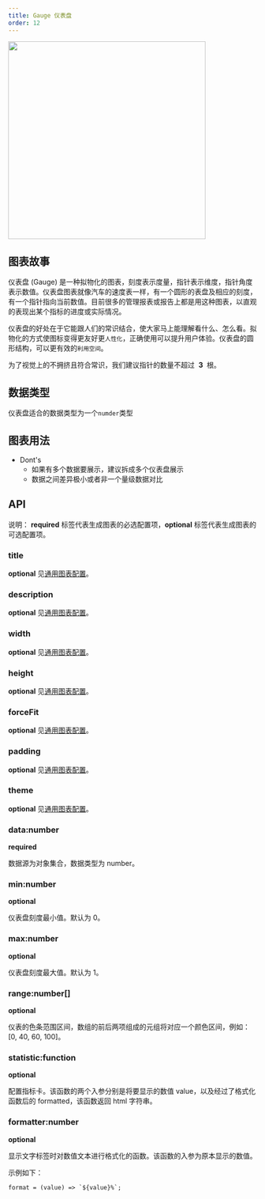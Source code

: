 ```yaml
---
title: Gauge 仪表盘
order: 12
---
```


<img src="https://gw.alipayobjects.com/mdn/rms_d314dd/afts/img/A*Kq3TQ4-I710AAAAAAAAAAABkARQnAQ" width="400">

## 图表故事

仪表盘 (Gauge) 是一种拟物化的图表，刻度表示度量，指针表示维度，指针角度表示数值。仪表盘图表就像汽车的速度表一样，有一个圆形的表盘及相应的刻度，有一个指针指向当前数值。目前很多的管理报表或报告上都是用这种图表，以直观的表现出某个指标的进度或实际情况。

仪表盘的好处在于它能跟人们的常识结合，使大家马上能理解看什么、怎么看。拟物化的方式使图标变得更友好更`人性化`，正确使用可以提升用户体验。仪表盘的圆形结构，可以更有效的`利用空间`。

为了视觉上的不拥挤且符合常识，我们建议指针的数量不超过  **3**  根。

## 数据类型

仪表盘适合的数据类型为一个`numder`类型

## 图表用法

- Dont's
  - 如果有多个数据要展示，建议拆成多个仪表盘展示
  - 数据之间差异极小或者非一个量级数据对比

## API

说明： **required** 标签代表生成图表的必选配置项，**optional** 标签代表生成图表的可选配置项。

### title

**optional** 见[通用图表配置](../general-config#title)。

### description

**optional** 见[通用图表配置](../general-config#description)。

### width

**optional** 见[通用图表配置](../general-config#width)。

### height

**optional** 见[通用图表配置](../general-config#height)。

### forceFit

**optional** 见[通用图表配置](../general-config#forceFit)。

### padding

**optional** 见[通用图表配置](../general-config#padding)。

### theme

**optional** 见[通用图表配置](../general-config#theme)。

### data:number

**required**

数据源为对象集合，数据类型为 number。

### min:number

**optional**

仪表盘刻度最小值。默认为 0。

### max:number

**optional**

仪表盘刻度最大值。默认为 1。

### range:number[]

**optional**

仪表的色条范围区间，数组的前后两项组成的元组将对应一个颜色区间，例如：[0, 40, 60, 100]。

### statistic:function

**optional**

配置指标卡。该函数的两个入参分别是将要显示的数值 value，以及经过了格式化函数后的 formatted，该函数返回 html 字符串。

### formatter:number

**optional**

显示文字标签时对数值文本进行格式化的函数。该函数的入参为原本显示的数值。

示例如下：

```
format = (value) => `${value}%`;
```
